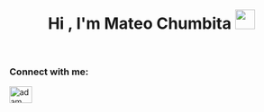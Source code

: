 <h1 align="center">Hi , I'm Mateo Chumbita <img src="https://media.giphy.com/media/hvRJCLFzcasrR4ia7z/giphy.gif" width="35"></h1>



<br>
<h3 align="left">Connect with me:</h3>
<p align="left">
  <a href="www.linkedin.com/in/mateo-chumbita-91a999226" target="blank"><img align="center"
      src="https://raw.githubusercontent.com/rahuldkjain/github-profile-readme-generator/master/src/images/icons/Social/linked-in-alt.svg"
      alt="adam pithewan" height="30" width="40" /></a>


</p>

<br>
